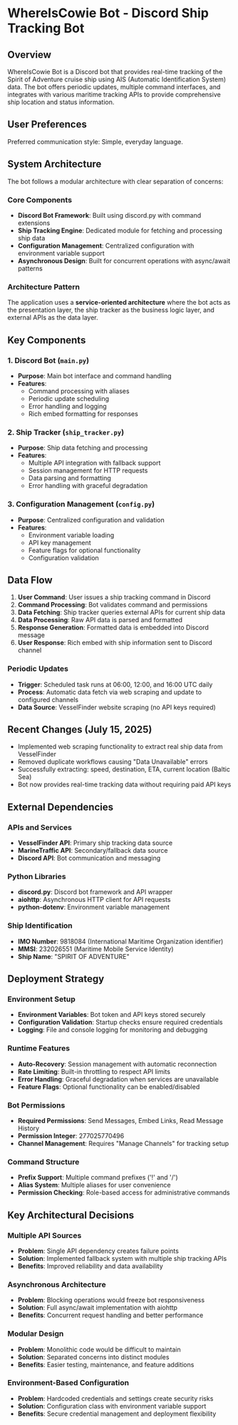 # WhereIsCowie Bot - Discord Ship Tracking Bot

## Overview

WhereIsCowie Bot is a Discord bot that provides real-time tracking of the Spirit of Adventure cruise ship using AIS (Automatic Identification System) data. The bot offers periodic updates, multiple command interfaces, and integrates with various maritime tracking APIs to provide comprehensive ship location and status information.

## User Preferences

Preferred communication style: Simple, everyday language.

## System Architecture

The bot follows a modular architecture with clear separation of concerns:

### Core Components
- **Discord Bot Framework**: Built using discord.py with command extensions
- **Ship Tracking Engine**: Dedicated module for fetching and processing ship data
- **Configuration Management**: Centralized configuration with environment variable support
- **Asynchronous Design**: Built for concurrent operations with async/await patterns

### Architecture Pattern
The application uses a **service-oriented architecture** where the bot acts as the presentation layer, the ship tracker as the business logic layer, and external APIs as the data layer.

## Key Components

### 1. Discord Bot (`main.py`)
- **Purpose**: Main bot interface and command handling
- **Features**: 
  - Command processing with aliases
  - Periodic update scheduling
  - Error handling and logging
  - Rich embed formatting for responses

### 2. Ship Tracker (`ship_tracker.py`)
- **Purpose**: Ship data fetching and processing
- **Features**:
  - Multiple API integration with fallback support
  - Session management for HTTP requests
  - Data parsing and formatting
  - Error handling with graceful degradation

### 3. Configuration Management (`config.py`)
- **Purpose**: Centralized configuration and validation
- **Features**:
  - Environment variable loading
  - API key management
  - Feature flags for optional functionality
  - Configuration validation

## Data Flow

1. **User Command**: User issues a ship tracking command in Discord
2. **Command Processing**: Bot validates command and permissions
3. **Data Fetching**: Ship tracker queries external APIs for current ship data
4. **Data Processing**: Raw API data is parsed and formatted
5. **Response Generation**: Formatted data is embedded into Discord message
6. **User Response**: Rich embed with ship information sent to Discord channel

### Periodic Updates
- **Trigger**: Scheduled task runs at 06:00, 12:00, and 16:00 UTC daily
- **Process**: Automatic data fetch via web scraping and update to configured channels
- **Data Source**: VesselFinder website scraping (no API keys required)

## Recent Changes (July 15, 2025)
- Implemented web scraping functionality to extract real ship data from VesselFinder
- Removed duplicate workflows causing "Data Unavailable" errors
- Successfully extracting: speed, destination, ETA, current location (Baltic Sea)
- Bot now provides real-time tracking data without requiring paid API keys

## External Dependencies

### APIs and Services
- **VesselFinder API**: Primary ship tracking data source
- **MarineTraffic API**: Secondary/fallback data source
- **Discord API**: Bot communication and messaging

### Python Libraries
- **discord.py**: Discord bot framework and API wrapper
- **aiohttp**: Asynchronous HTTP client for API requests
- **python-dotenv**: Environment variable management

### Ship Identification
- **IMO Number**: 9818084 (International Maritime Organization identifier)
- **MMSI**: 232026551 (Maritime Mobile Service Identity)
- **Ship Name**: "SPIRIT OF ADVENTURE"

## Deployment Strategy

### Environment Setup
- **Environment Variables**: Bot token and API keys stored securely
- **Configuration Validation**: Startup checks ensure required credentials
- **Logging**: File and console logging for monitoring and debugging

### Runtime Features
- **Auto-Recovery**: Session management with automatic reconnection
- **Rate Limiting**: Built-in throttling to respect API limits
- **Error Handling**: Graceful degradation when services are unavailable
- **Feature Flags**: Optional functionality can be enabled/disabled

### Bot Permissions
- **Required Permissions**: Send Messages, Embed Links, Read Message History
- **Permission Integer**: 277025770496
- **Channel Management**: Requires "Manage Channels" for tracking setup

### Command Structure
- **Prefix Support**: Multiple command prefixes ('!' and '/')
- **Alias System**: Multiple aliases for user convenience
- **Permission Checking**: Role-based access for administrative commands

## Key Architectural Decisions

### Multiple API Sources
- **Problem**: Single API dependency creates failure points
- **Solution**: Implemented fallback system with multiple ship tracking APIs
- **Benefits**: Improved reliability and data availability

### Asynchronous Architecture
- **Problem**: Blocking operations would freeze bot responsiveness
- **Solution**: Full async/await implementation with aiohttp
- **Benefits**: Concurrent request handling and better performance

### Modular Design
- **Problem**: Monolithic code would be difficult to maintain
- **Solution**: Separated concerns into distinct modules
- **Benefits**: Easier testing, maintenance, and feature additions

### Environment-Based Configuration
- **Problem**: Hardcoded credentials and settings create security risks
- **Solution**: Configuration class with environment variable support
- **Benefits**: Secure credential management and deployment flexibility